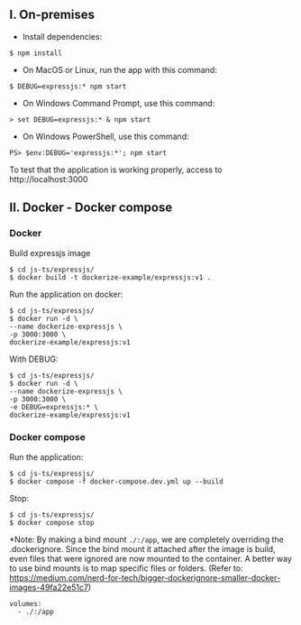 ## I. On-premises
+ Install dependencies:
```
$ npm install
```

+ On MacOS or Linux, run the app with this command:
```
$ DEBUG=expressjs:* npm start
```

+ On Windows Command Prompt, use this command:
```
> set DEBUG=expressjs:* & npm start
```

+ On Windows PowerShell, use this command:
```
PS> $env:DEBUG='expressjs:*'; npm start
```

To test that the application is working properly, access to http://localhost:3000
## II. Docker - Docker compose
### Docker
Build expressjs image
```
$ cd js-ts/expressjs/
$ docker build -t dockerize-example/expressjs:v1 .
```

Run the application on docker:
```
$ cd js-ts/expressjs/
$ docker run -d \
--name dockerize-expressjs \
-p 3000:3000 \
dockerize-example/expressjs:v1
```
With DEBUG:
```
$ cd js-ts/expressjs/
$ docker run -d \
--name dockerize-expressjs \
-p 3000:3000 \
-e DEBUG=expressjs:* \
dockerize-example/expressjs:v1
```

### Docker compose
Run the application:
```
$ cd js-ts/expressjs/
$ docker compose -f docker-compose.dev.yml up --build
```

Stop:
```
$ cd js-ts/expressjs/
$ docker compose stop
```

*Note:
By making a bind mount `./:/app`, we are completely overriding the .dockerignore. Since the bind mount it attached after the image is build, even files that were ignored are now mounted to the container. A better way to use bind mounts is to map specific files or folders.
(Refer to: https://medium.com/nerd-for-tech/bigger-dockerignore-smaller-docker-images-49fa22e51c7)
```
volumes:
  - ./:/app
```
